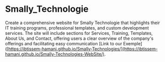 # Smally_Technologie
Create a comprehensive website for Smally Technologie that highlights their IT training programs, professional templates, and custom development services. The site will include sections for Services, Training, Templates, About Us, and Contact, offering users a clear overview of the company's offerings and facilitating easy communication [Link to our Exemple]([https://ibtissem-hamani.github.io/Smally-Technologies/](https://ibtissem-hamani.github.io/Smally-Technologies-WebSite/).
